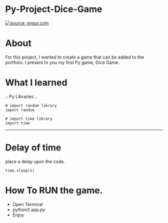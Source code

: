 # Py-Project-Dice-Game

<a href="https://imgur.com/CrPIPmP"><img src="https://i.imgur.com/CrPIPmP.png" title="source: imgur.com" /></a>

# About

For this project, I wanted to create a game that can be added to the portfolio. I present to you my first Py game, Dice Game.

# What I learned

.: Py Libraries :.

    # import random library
    import random

    # import time library
    import time
---

# Delay of time
place a delay upon the code.

    time.sleep(1)
    

# How To RUN the game.
 - Open Terminal
 - python3 app.py 
 - Enjoy


